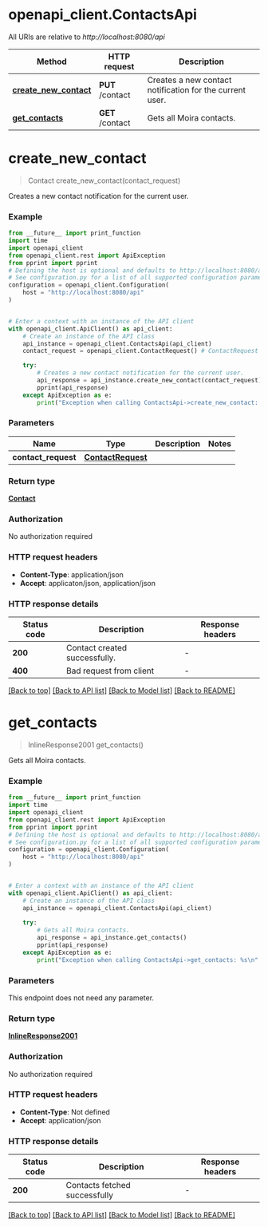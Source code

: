 # openapi_client.ContactsApi

All URIs are relative to *http://localhost:8080/api*

Method | HTTP request | Description
------------- | ------------- | -------------
[**create_new_contact**](ContactsApi.md#create_new_contact) | **PUT** /contact | Creates a new contact notification for the current user.
[**get_contacts**](ContactsApi.md#get_contacts) | **GET** /contact | Gets all Moira contacts.


# **create_new_contact**
> Contact create_new_contact(contact_request)

Creates a new contact notification for the current user.

### Example

```python
from __future__ import print_function
import time
import openapi_client
from openapi_client.rest import ApiException
from pprint import pprint
# Defining the host is optional and defaults to http://localhost:8080/api
# See configuration.py for a list of all supported configuration parameters.
configuration = openapi_client.Configuration(
    host = "http://localhost:8080/api"
)


# Enter a context with an instance of the API client
with openapi_client.ApiClient() as api_client:
    # Create an instance of the API class
    api_instance = openapi_client.ContactsApi(api_client)
    contact_request = openapi_client.ContactRequest() # ContactRequest | 

    try:
        # Creates a new contact notification for the current user.
        api_response = api_instance.create_new_contact(contact_request)
        pprint(api_response)
    except ApiException as e:
        print("Exception when calling ContactsApi->create_new_contact: %s\n" % e)
```

### Parameters

Name | Type | Description  | Notes
------------- | ------------- | ------------- | -------------
 **contact_request** | [**ContactRequest**](ContactRequest.md)|  | 

### Return type

[**Contact**](Contact.md)

### Authorization

No authorization required

### HTTP request headers

 - **Content-Type**: application/json
 - **Accept**: applicaton/json, application/json

### HTTP response details
| Status code | Description | Response headers |
|-------------|-------------|------------------|
**200** | Contact created successfully. |  -  |
**400** | Bad request from client |  -  |

[[Back to top]](#) [[Back to API list]](../README.md#documentation-for-api-endpoints) [[Back to Model list]](../README.md#documentation-for-models) [[Back to README]](../README.md)

# **get_contacts**
> InlineResponse2001 get_contacts()

Gets all Moira contacts.

### Example

```python
from __future__ import print_function
import time
import openapi_client
from openapi_client.rest import ApiException
from pprint import pprint
# Defining the host is optional and defaults to http://localhost:8080/api
# See configuration.py for a list of all supported configuration parameters.
configuration = openapi_client.Configuration(
    host = "http://localhost:8080/api"
)


# Enter a context with an instance of the API client
with openapi_client.ApiClient() as api_client:
    # Create an instance of the API class
    api_instance = openapi_client.ContactsApi(api_client)
    
    try:
        # Gets all Moira contacts.
        api_response = api_instance.get_contacts()
        pprint(api_response)
    except ApiException as e:
        print("Exception when calling ContactsApi->get_contacts: %s\n" % e)
```

### Parameters
This endpoint does not need any parameter.

### Return type

[**InlineResponse2001**](InlineResponse2001.md)

### Authorization

No authorization required

### HTTP request headers

 - **Content-Type**: Not defined
 - **Accept**: application/json

### HTTP response details
| Status code | Description | Response headers |
|-------------|-------------|------------------|
**200** | Contacts fetched successfully |  -  |

[[Back to top]](#) [[Back to API list]](../README.md#documentation-for-api-endpoints) [[Back to Model list]](../README.md#documentation-for-models) [[Back to README]](../README.md)


